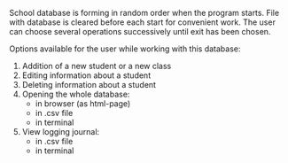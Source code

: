 School database is forming in random order when the program starts.
File with database is cleared before each start for convenient work.
The user can choose several operations successively until exit has been chosen.

Options available for the user while working with this database:

1. Addition of a new student or a new class 
2. Editing information about a student
3. Deleting information about a student
4. Opening the whole database:
    * in browser (as html-page)
    * in .csv file
    * in terminal
5. View logging journal:
    * in .csv file
    * in terminal

